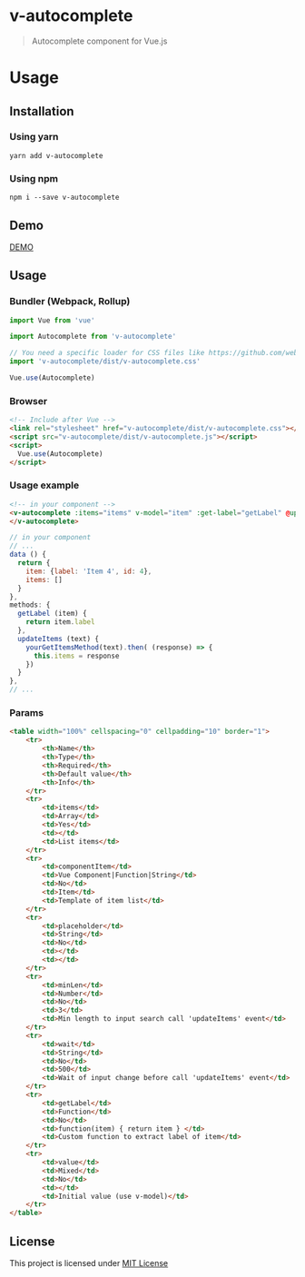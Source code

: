 v-autocomplete
==============

> Autocomplete component for Vue.js

Usage
=====

Installation
------------

### Using yarn

`yarn add v-autocomplete`

### Using npm

`npm i --save v-autocomplete`

Demo
----

[DEMO](http://paliari.github.io/v-autocomplete)

Usage
-----

### Bundler (Webpack, Rollup)

```js
import Vue from 'vue'

import Autocomplete from 'v-autocomplete'

// You need a specific loader for CSS files like https://github.com/webpack/css-loader
import 'v-autocomplete/dist/v-autocomplete.css'

Vue.use(Autocomplete)
```

### Browser

```html
<!-- Include after Vue -->
<link rel="stylesheet" href="v-autocomplete/dist/v-autocomplete.css"></link>
<script src="v-autocomplete/dist/v-autocomplete.js"></script>
<script>
  Vue.use(Autocomplete)
</script>
```

### Usage example

```html
<!-- in your component -->
<v-autocomplete :items="items" v-model="item" :get-label="getLabel" @updateItems="updateItems">
</v-autocomplete>
```

```js
// in your component
// ...
data () {
  return {
    item: {label: 'Item 4', id: 4},
    items: []
  }
},
methods: {
  getLabel (item) {
    return item.label
  },
  updateItems (text) {
    yourGetItemsMethod(text).then( (response) => {
      this.items = response
    })
  }
},
// ...
```

### Params

```html
<table width="100%" cellspacing="0" cellpadding="10" border="1">
    <tr>
        <th>Name</th>
        <th>Type</th>
        <th>Required</th>
        <th>Default value</th>
        <th>Info</th>
    </tr>
    <tr>
        <td>items</td>
        <td>Array</td>
        <td>Yes</td>
        <td></td>
        <td>List items</td>
    </tr>
    <tr>
        <td>componentItem</td>
        <td>Vue Component|Function|String</td>
        <td>No</td>
        <td>Item</td>
        <td>Template of item list</td>
    </tr>
    <tr>
        <td>placeholder</td>
        <td>String</td>
        <td>No</td>
        <td></td>
        <td></td>
    </tr>
    <tr>
        <td>minLen</td>
        <td>Number</td>
        <td>No</td>
        <td>3</td>
        <td>Min length to input search call 'updateItems' event</td>
    </tr>
    <tr>
        <td>wait</td>
        <td>String</td>
        <td>No</td>
        <td>500</td>
        <td>Wait of input change before call 'updateItems' event</td>
    </tr>
    <tr>
        <td>getLabel</td>
        <td>Function</td>
        <td>No</td>
        <td>function(item) { return item } </td>
        <td>Custom function to extract label of item</td>
    </tr>
    <tr>
        <td>value</td>
        <td>Mixed</td>
        <td>No</td>
        <td></td>
        <td>Initial value (use v-model)</td>
    </tr>
</table>
```

License
-------

This project is licensed under [MIT License](http://en.wikipedia.org/wiki/MIT_License)
